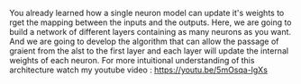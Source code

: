 You already learned how  a single neuron model can update it's weights to rget the mapping between the inputs and the outputs. Here, we are going to build a network of different layers containing as many neurons as you want. And we are going to develop the algorithm that can allow the passage of graient from the alst to the first layer and each layer will update the internal weights of each neuron. For more intuitional understanding of this architecture watch my youtube video : https://youtu.be/5mOsqa-lgXs   
